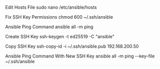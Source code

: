 Edit Hosts File
sudo nano /etc/ansible/hosts

Fix SSH Key Permissions
chmod 600 ~/.ssh/ansible

Ansible Ping Command
ansible all -m ping

Create SSH Key
ssh-keygen -t ed25519 -C "ansible"

Copy SSH Key
ssh-copy-id -i ~/.ssh/ansible.pub 192.168.200.50

Ansible Ping Command With New SSH Key
ansible all -m ping --key-file ~/.ssh/ansible